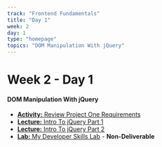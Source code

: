 ```yaml
---
track: "Frontend Fundamentals"
title: "Day 1"
week: 2
day: 1
type: "homepage"
topics: "DOM Manipulation With jQuery"
---
```


# Week 2 - Day 1

#### DOM Manipulation With jQuery
- [**Activity:** Review Project One Requirements](/unit-projects/unit-one-project-requirements/)
- [**Lecture:** Intro To jQuery Part 1](/frontend-fundamentals/week-2/day-1/lecture-materials/intro-to-jquery-part-1/)
- [**Lecture:** Intro To jQuery Part 2](/frontend-fundamentals/week-2/day-1/lecture-materials/intro-to-jquery-part-2/)
- [**Lab:** My Developer Skills Lab](/frontend-fundamentals/week-2/day-1/labs/my-developer-skills-lab/) - **Non-Deliverable**



